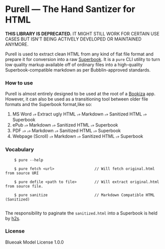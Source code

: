 # Purell — The Hand Santizer for HTML

**THIS LIBRARY IS DEPRECATED.** IT MIGHT STILL WORK FOR CERTAIN USE CASES BUT ISN'T BEING ACTIVELY DEVELOPED OR MAINTAINED ANYMORE. 

Purell is used to extract clean HTML from any kind of flat file format and prepare it for conversion into a raw [Superbook](https://bubblin.io/docs/format).  It is a `pure` CLI utility to turn low quality markup available off of ordinary files into a high-quality Superbook-compatible markdown as per Bubblin-approved standards.

### How to use

Purell is almost entirely designed to be used at the root of a [Bookiza](https://bookiza.io) app. However, it can also be used as a transitioning tool between older file formats and the Superbook format,like so:

1. MS Word ⭌ Extract ugly HTML ⭌ Markdown ⭌ Sanitized HTML ⭌ Superbook
2. ePub ⭌ Markdown ⭌ Sanitized HTML ⭌ Superbook
3. PDF ⭌ ⭌ Markdown ⭌ Sanitized HTML ⭌ Superbook
4. Webpage (Scroll) ⭌ Markdown ⭌ Sanitized HTML ⭌ Superbook

### Vocabulary

```
	$ pure --help

	$ pure fetch <url>					// Will fetch original.html from source URI

	$ pure defile <path to file>		// Will extract original.html from source file.

	$ pure sanitize 					// Markdown Compatible HTML (Sanitized)


```

The responsibility to paginate the `sanitized.html` into a Superbook is held by [h2s](https://github.com/bookiza/h2s). 


### License

Blueoak Model License 1.0.0
